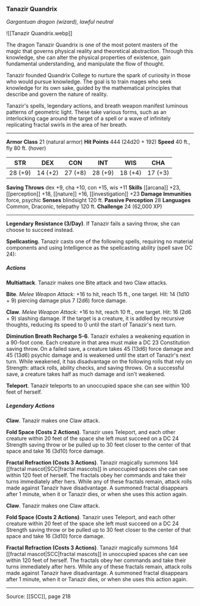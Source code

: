 ### Tanazir Quandrix
_Gargantuan dragon (wizard), lawful neutral_

![[Tanazir Quandrix.webp]]

The dragon Tanazir Quandrix is one of the most potent masters of the magic that governs physical reality and theoretical abstraction. Through this knowledge, she can alter the physical properties of existence, gain fundamental understanding, and manipulate the flow of thought.

Tanazir founded Quandrix College to nurture the spark of curiosity in those who would pursue knowledge. The goal is to train mages who seek knowledge for its own sake, guided by the mathematical principles that describe and govern the nature of reality.

Tanazir's spells, legendary actions, and breath weapon manifest luminous patterns of geometric light. These take various forms, such as an interlocking cage around the target of a spell or a wave of infinitely replicating fractal swirls in the area of her breath.




---

**Armor Class** 21 (natural armor)
**Hit Points** 444 (24d20 + 192)
**Speed** 40 ft., fly 80 ft. (hover)

| STR     | DEX     | CON     | INT     | WIS     | CHA     |
|---------|---------|---------|---------|---------|---------|
| 28 (+9) | 14 (+2) | 27 (+8) | 28 (+9) | 18 (+4) | 17 (+3) |

**Saving Throws** dex +9, cha +10, con +15, wis +11
**Skills** [[arcana]] +23, [[perception]] +18, [[nature]] +16, [[investigation]] +23
**Damage Immunities** force, psychic
**Senses** blindsight 120 ft.
**Passive Perception** 28
**Languages** Common, Draconic, telepathy 120 ft.
**Challenge** 24 (62,000 XP)

---

**Legendary Resistance (3/Day)**. If Tanazir fails a saving throw, she can choose to succeed instead.

**Spellcasting.** Tanazir casts one of the following spells, requiring no material components and using Intelligence as the spellcasting ability (spell save DC 24):

##### Actions
**Multiattack**. Tanazir makes one Bite attack and two Claw attacks.

**Bite**. _Melee Weapon Attack:_ +16 to hit, reach 15 ft., one target. Hit: 14 (1d10 + 9) piercing damage plus 7 (2d6) force damage.

**Claw**. _Melee Weapon Attack:_ +16 to hit, reach 10 ft., one target. Hit: 16 (2d6 + 9) slashing damage. If the target is a creature, it is addled by recursive thoughts, reducing its speed to 0 until the start of Tanazir's next turn.

**Diminution Breath Recharge 5-6**. Tanazir exhales a weakening equation in a 90-foot cone. Each creature in that area must make a DC 23 Constitution saving throw. On a failed save, a creature takes 45 (13d6) force damage and 45 (13d6) psychic damage and is weakened until the start of Tanazir's next turn. While weakened, it has disadvantage on the following rolls that rely on Strength: attack rolls, ability checks, and saving throws. On a successful save, a creature takes half as much damage and isn't weakened.

**Teleport**. Tanazir teleports to an unoccupied space she can see within 100 feet of herself.

##### Legendary Actions
**Claw**. Tanazir makes one Claw attack.

**Fold Space (Costs 2 Actions)**. Tanazir uses Teleport, and each other creature within 20 feet of the space she left must succeed on a DC 24 Strength saving throw or be pulled up to 30 feet closer to the center of that space and take 16 (3d10) force damage.

**Fractal Refraction (Costs 3 Actions)**. Tanazir magically summons 1d4 [[fractal mascot|SCC|fractal mascots]] in unoccupied spaces she can see within 120 feet of herself. The fractals obey her commands and take their turns immediately after hers. While any of these fractals remain, attack rolls made against Tanazir have disadvantage. A summoned fractal disappears after 1 minute, when it or Tanazir dies, or when she uses this action again.

**Claw**. Tanazir makes one Claw attack.

**Fold Space (Costs 2 Actions)**. Tanazir uses Teleport, and each other creature within 20 feet of the space she left must succeed on a DC 24 Strength saving throw or be pulled up to 30 feet closer to the center of that space and take 16 (3d10) force damage.

**Fractal Refraction (Costs 3 Actions)**. Tanazir magically summons 1d4 [[fractal mascot|SCC|fractal mascots]] in unoccupied spaces she can see within 120 feet of herself. The fractals obey her commands and take their turns immediately after hers. While any of these fractals remain, attack rolls made against Tanazir have disadvantage. A summoned fractal disappears after 1 minute, when it or Tanazir dies, or when she uses this action again.


---

Source: [[SCC]], page 218